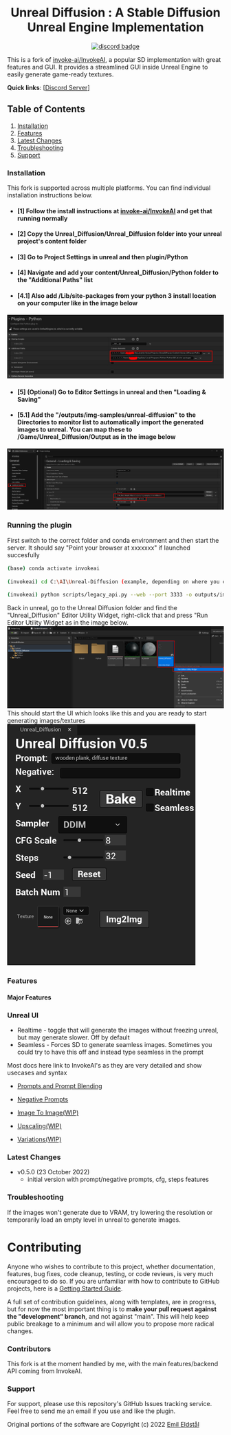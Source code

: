 <div align="center">

# Unreal Diffusion : A Stable Diffusion Unreal Engine Implementation

[![discord badge]][discord link]

[discord badge]: https://flat.badgen.net/discord/members/wg67wbA3aA?icon=discord
[discord link]: https://discord.gg/wg67wbA3aA/
</div>

This is a fork of
[invoke-ai/InvokeAI](https://github.com/invoke-ai/InvokeAI),
a popular SD implementation with great features and GUI. It provides a streamlined
GUI inside Unreal Engine to easily generate game-ready textures. 

**Quick links**: [<a href="https://discord.gg/wg67wbA3aA/">Discord Server</a>]


## Table of Contents

1. [Installation](#installation)
2. [Features](#features)
3. [Latest Changes](#latest-changes)
4. [Troubleshooting](#troubleshooting)
5. [Support](#support)


### Installation

This fork is supported across multiple platforms. You can find individual installation instructions
below.

- #### [1] Follow the install instructions at [invoke-ai/InvokeAI](https://github.com/invoke-ai/InvokeAI) and get that running normally
- #### [2] Copy the Unreal_Diffusion/Unreal_Diffusion folder into your unreal project's content folder
- #### [3] Go to Project Settings in unreal and then plugin/Python
- #### [4] Navigate and add your content/Unreal_Diffusion/Python folder to the "Additional Paths" list
- #### [4.1] Also add /Lib/site-packages from your python 3 install location on your computer like in the image below
![project logo](/unreal_diffusion/docs/python_paths.png)
- #### [5] (Optional) Go to Editor Settings in unreal and then "Loading & Saving" 
- #### [5.1] Add the "/outputs/img-samples/unreal-diffusion" to the Directories to monitor list to automatically import the generated images to unreal. You can map these to /Game/Unreal_Diffusion/Output as in the image below
![project logo](/unreal_diffusion/docs/loading_saving.png) 

### Running the plugin

First switch to the correct folder and conda environment and then start the server. It should say "Point your browser at xxxxxxx" if launched succesfully
 ```bash
(base) conda activate invokeai
```
 ```bash
(invokeai) cd C:\AI\Unreal-Diffusion (example, depending on where you cloned the repo)
```
 ```bash
(invokeai) python scripts/legacy_api.py --web --port 3333 -o outputs/img-samples/unreal-diffusion
```

Back in unreal, go to the Unreal Diffusion folder and find the "Unreal_Diffusion" Editor Utility Widget, right-click that and press "Run Editor Utility Widget as in the image below.
![unreal start ui](/unreal_diffusion/docs/unreal_start_ui.png) 
This should start the UI which looks like this and you are ready to start generating images/textures
![unreal ui](/unreal_diffusion/docs/unreal_ui.png) 

### Features

#### Major Features

### Unreal UI
- Realtime - toggle that will generate the images without freezing unreal, but may generate slower. Off by default
- Seamless - Forces SD to generate seamless images. Sometimes you could try to have this off and instead type seamless in the prompt



Most docs here link to InvokeAI's as they are very detailed and show usecases and syntax

- [Prompts and Prompt Blending](https://invoke-ai.github.io/InvokeAI/features/PROMPTS/#prompt-blending)
- [Negative Prompts](https://invoke-ai.github.io/InvokeAI/features/PROMPTS/#negative-and-unconditioned-prompts)

- [Image To Image(WIP)](https://invoke-ai.github.io/InvokeAI/features/IMG2IMG/) 
- [Upscaling(WIP)](https://invoke-ai.github.io/InvokeAI/features/POSTPROCESS/)
- [Variations(WIP)](https://invoke-ai.github.io/InvokeAI/features/VARIATIONS/)

### Latest Changes

- v0.5.0 (23 October 2022)
  - initial version with prompt/negative prompts, cfg, steps features


### Troubleshooting

If the images won't generate due to VRAM, try lowering the resolution or temporarily load an empty level in unreal to generate images.

# Contributing

Anyone who wishes to contribute to this project, whether documentation, features, bug fixes, code
cleanup, testing, or code reviews, is very much encouraged to do so. If you are unfamiliar with how
to contribute to GitHub projects, here is a
[Getting Started Guide](https://opensource.com/article/19/7/create-pull-request-github).

A full set of contribution guidelines, along with templates, are in progress, but for now the most
important thing is to **make your pull request against the "development" branch**, and not against
"main". This will help keep public breakage to a minimum and will allow you to propose more radical
changes.

### Contributors

This fork is at the moment handled by me, with the main features/backend API coming from InvokeAI.

### Support

For support, please use this repository's GitHub Issues tracking service. Feel free to send me an
email if you use and like the plugin.

Original portions of the software are Copyright (c) 2022
[Emil Eldstål](https://github.com/emomilol1213)
